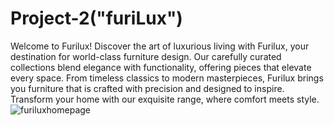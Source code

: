 # Project-2("furiLux")

Welcome to Furilux!
Discover the art of luxurious living with Furilux, your destination for world-class furniture design. Our carefully curated collections blend elegance with functionality, offering pieces that elevate every space. From timeless classics to modern masterpieces, Furilux brings you furniture that is crafted with precision and designed to inspire. Transform your home with our exquisite range, where comfort meets style.
![furiluxhomepage](https://github.com/user-attachments/assets/81693665-7ade-4718-bf99-030c036178dc)
